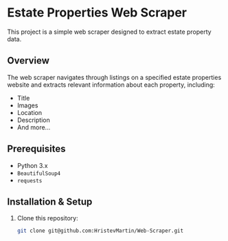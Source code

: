 # Estate Properties Web Scraper

This project is a simple web scraper designed to extract estate property data.

## Overview

The web scraper navigates through listings on a specified estate properties website and extracts relevant information about each property, including:
- Title
- Images
- Location
- Description
- And more...

## Prerequisites

- Python 3.x
- `BeautifulSoup4`
- `requests`

## Installation & Setup

1. Clone this repository:
   ```bash
   git clone git@github.com:HristevMartin/Web-Scraper.git
